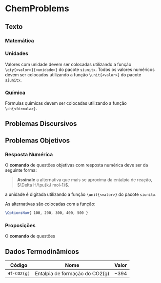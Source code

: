 # ChemProblems

## Texto

### Matemática

### Unidades

Valores com unidade devem ser colocadas utilizando a função `\qty{<valor>}{<unidade>}` do pacote `siunitx`. Todos os valores numéricos devem ser colocados utilizando a função `\unit{<valor>}` do pacote `siunitx`.

### Química

Fórmulas químicas devem ser colocadas utilizando a função  `\ch{<fórmula>}`.

## Problemas Discursivos

## Problemas Objetivos

### Resposta Numérica

O **comando** de questões objetivas com resposta numérica deve ser da seguinte forma:

> **Assinale** a alternativa que mais se aproxima da entalpia de reação, $\Delta H/\pu{kJ mol-1}$.

a unidade é digitada utilizando a função `\unit{<valor>}` do pacote `siunitx`.

As alternativas são colocadas com a função:

```latex
\OptionsNum{ 100, 200, 300, 400, 500 }
```

### Proposições

O **comando** de questões 

## Dados Termodinâmicos

| Código | Nome | Valor |
| -- | -- | -- |
| `Hf-CO2(g)` | Entalpia de formação do CO2(g) | $-394$ | 